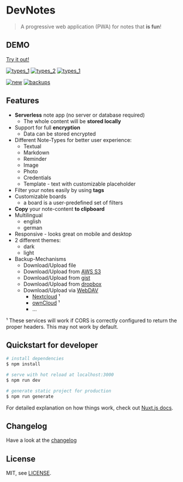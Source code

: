 # DevNotes

> A progressive web application (PWA) for notes that **is fun**!

## DEMO

[Try it out!](https://rainu.github.io/dev-notes/)

[![types_1](preview/cards_2.png)](https://rainu.github.io/dev-notes/) [![types_2](preview/cards_1.png)](https://rainu.github.io/dev-notes/) [![types_1](preview/cards_0.png)](https://rainu.github.io/dev-notes/)

[![new](preview/new.png)](https://rainu.github.io/dev-notes/#/notes/new/text) [![backups](preview/backups.png)](https://rainu.github.io/dev-notes/#/backup/)

## Features
* **Serverless** note app (no server or database required)
    * The whole content will be **stored locally**
* Support for full **encryption**
    * Data can be stored encrypted
* Different Note-Types for better user experience:
    * Textual
    * Markdown
    * Reminder
    * Image
    * Photo
    * Credentials
    * Template - text with customizable placeholder
* Filter your notes easily by using **tags**
* Customizable boards
    * a board is a user-predefined set of filters
* **Copy** your note-content **to clipboard**
* Multilingual
    * english
    * german
* Responsive - looks great on mobile and desktop
* 2 different themes:
    * dark
    * light
* Backup-Mechanisms
    * Download/Upload file
    * Download/Upload from [AWS S3](https://aws.amazon.com/s3/)
    * Download/Upload from [gist](https://gist.github.com/)
    * Download/Upload from [dropbox](https://www.dropbox.com/)
    * Download/Upload via [WebDAV](http://www.webdav.org/)
        * [Nextcloud](https://nextcloud.com/) ¹
        * [ownCloud](https://owncloud.org/) ¹
        * ...

¹ These services will work if CORS is correctly configured to return the proper headers. This may not work by default.

## Quickstart for developer

``` bash
# install dependencies
$ npm install

# serve with hot reload at localhost:3000
$ npm run dev

# generate static project for production
$ npm run generate
```

For detailed explanation on how things work, check out [Nuxt.js docs](https://nuxtjs.org).

## Changelog

Have a look at the [changelog](CHANGELOG.md)

## License

MIT, see [LICENSE](LICENSE).
